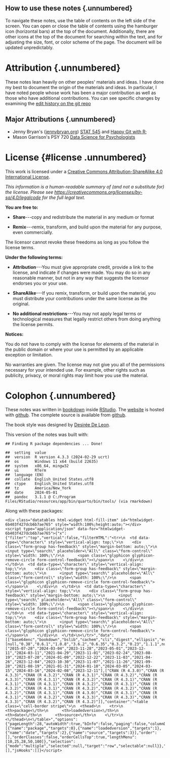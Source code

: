 <!-- front page -->




## How to use these notes {.unnumbered}

To navigate these notes, use the table of contents on the left side of the screen. You can open or close the table of contents using the hamburger icon (horizontal bars) at the top of the document. Additionally, there are other icons at the top of the document for searching within the text, and for adjusting the size, font, or color scheme of the page. The document will be updated unpredictably.


# Attribution {.unnumbered}

These notes lean heavily on other peoples' materials and ideas. I have done my best to document the origin of the materials and ideas. In particular, I have noted people whose work has been a major contribution as well as those who have additional contributions. You can see specific changes by examining the [edit history on the git repo](https://github.com/R-Computing-Lab/data-atlas/commits/main)

## Major Attributions {.unnumbered}

- Jenny Bryan's ([jennybryan.org](https://jennybryan.org)) [STAT 545][stat545] and [Happy Git with R](https://happygitwithr.com/);
- Mason Garrison's PSY 720 [Data Science for Psychologists](https://datascience4psych.github.io/DataScience4Psych/)


# License {#license .unnumbered}

This work is licensed under a [Creative Commons Attribution-ShareAlike 4.0 International License](https://creativecommons.org/licenses/by-sa/4.0/).

<center><i class="fab fa-creative-commons fa-2x"></i><i class="fab fa-creative-commons-by fa-2x"></i><i class="fab fa-creative-commons-sa fa-2x"></i></center>

*This information is a human-readable summary of (and not a substitute for) the license. Please see <https://creativecommons.org/licenses/by-sa/4.0/legalcode> for the full legal text.*

**You are free to:**

- **Share**---copy and redistribute the material in any medium or format

- **Remix**---remix, transform, and build upon the material for any purpose, even commercially.

The licensor cannot revoke these freedoms as long as you follow the license terms.

**Under the following terms:**

- **Attribution**---You must give appropriate credit, provide a link to the license, and indicate if changes were made. You may do so in any reasonable manner, but not in any way that suggests the licensor endorses you or your use.

- **ShareAlike**---If you remix, transform, or build upon the material, you must distribute your contributions under the same license as the original.

- **No additional restrictions**---You may not apply legal terms or technological measures that legally restrict others from doing anything the license permits.

**Notices:**

You do not have to comply with the license for elements of the material in the public domain or where your use is permitted by an applicable exception or limitation.

No warranties are given. The license may not give you all of the permissions necessary for your intended use. For example, other rights such as publicity, privacy, or moral rights may limit how you use the material.





# Colophon {.unnumbered}

These notes was written in [bookdown](http://bookdown.org/) inside [RStudio](http://www.rstudio.com/ide/). The [website][course_web] is hosted with [github](https://www.github.com). The complete source is available from [github][course_git].

The book style was designed by [Desirée De Leon](https://desiree.rbind.io/).

This version of the notes was built with:


```
## Finding R package dependencies ... Done!
```

```
##  setting  value
##  version  R version 4.3.3 (2024-02-29 ucrt)
##  os       Windows 11 x64 (build 22635)
##  system   x86_64, mingw32
##  ui       RTerm
##  language (EN)
##  collate  English_United States.utf8
##  ctype    English_United States.utf8
##  tz       America/New_York
##  date     2024-05-01
##  pandoc   3.1.1 @ C:/Program Files/RStudio/resources/app/bin/quarto/bin/tools/ (via rmarkdown)
```

Along with these packages:


```{=html}
<div class="datatables html-widget html-fill-item" id="htmlwidget-6b403f427dcb6b7ae765" style="width:100%;height:auto;"></div>
<script type="application/json" data-for="htmlwidget-6b403f427dcb6b7ae765">{"x":{"filter":"top","vertical":false,"filterHTML":"<tr>\n  <td data-type=\"character\" style=\"vertical-align: top;\">\n    <div class=\"form-group has-feedback\" style=\"margin-bottom: auto;\">\n      <input type=\"search\" placeholder=\"All\" class=\"form-control\" style=\"width: 100%;\"/>\n      <span class=\"glyphicon glyphicon-remove-circle form-control-feedback\"><\/span>\n    <\/div>\n  <\/td>\n  <td data-type=\"character\" style=\"vertical-align: top;\">\n    <div class=\"form-group has-feedback\" style=\"margin-bottom: auto;\">\n      <input type=\"search\" placeholder=\"All\" class=\"form-control\" style=\"width: 100%;\"/>\n      <span class=\"glyphicon glyphicon-remove-circle form-control-feedback\"><\/span>\n    <\/div>\n  <\/td>\n  <td data-type=\"character\" style=\"vertical-align: top;\">\n    <div class=\"form-group has-feedback\" style=\"margin-bottom: auto;\">\n      <input type=\"search\" placeholder=\"All\" class=\"form-control\" style=\"width: 100%;\"/>\n      <span class=\"glyphicon glyphicon-remove-circle form-control-feedback\"><\/span>\n    <\/div>\n  <\/td>\n  <td data-type=\"character\" style=\"vertical-align: top;\">\n    <div class=\"form-group has-feedback\" style=\"margin-bottom: auto;\">\n      <input type=\"search\" placeholder=\"All\" class=\"form-control\" style=\"width: 100%;\"/>\n      <span class=\"glyphicon glyphicon-remove-circle form-control-feedback\"><\/span>\n    <\/div>\n  <\/td>\n<\/tr>","data":[["base64enc","bookdown","bslib","cachem","cli","digest","ellipsis","evaluate","fastmap","fontawesome","fs","glue","highr","htmltools","jquerylib","jsonlite","knitr","lifecycle","memoise","mime","R6","rappdirs","rlang","rmarkdown","sass","tinytex","xfun","yaml"],[null,"0.38","0.6.1","1.0.8","3.6.2","0.6.35","0.3.2","0.23","1.1.1",null,"1.6.3","1.7.0",null,"0.5.7","0.1.4","1.8.8","1.45","1.0.4","2.0.1","0.12","2.5.1",null,"1.1.3","2.26","0.4.9",null,"0.42","2.3.8"],["2015-07-28","2024-03-04","2023-11-28","2023-05-01","2023-12-11","2024-03-11","2021-04-29","2023-11-01","2023-02-24","2023-08-19","2023-07-20","2024-01-09","2022-12-22","2023-11-03","2021-04-26","2023-12-04","2023-10-30","2023-11-07","2021-11-26","2021-09-28","2021-08-19","2021-01-31","2024-01-10","2024-03-05","2024-03-15","2024-03-16","2024-02-08","2023-12-11"],["CRAN (R 4.3.0)","CRAN (R 4.3.3)","CRAN (R 4.3.2)","CRAN (R 4.3.1)","CRAN (R 4.3.2)","CRAN (R 4.3.3)","CRAN (R 4.3.1)","CRAN (R 4.3.2)","CRAN (R 4.3.1)","CRAN (R 4.3.1)","CRAN (R 4.3.1)","CRAN (R 4.3.2)","CRAN (R 4.3.1)","CRAN (R 4.3.2)","CRAN (R 4.3.1)","CRAN (R 4.3.2)","CRAN (R 4.3.2)","CRAN (R 4.3.2)","CRAN (R 4.3.1)","CRAN (R 4.3.0)","CRAN (R 4.3.1)","CRAN (R 4.3.1)","CRAN (R 4.3.2)","CRAN (R 4.3.3)","CRAN (R 4.3.3)","CRAN (R 4.3.3)","CRAN (R 4.3.2)","CRAN (R 4.3.2)"]],"container":"<table class=\"cell-border stripe\">\n  <thead>\n    <tr>\n      <th>package<\/th>\n      <th>loadedversion<\/th>\n      <th>date<\/th>\n      <th>source<\/th>\n    <\/tr>\n  <\/thead>\n<\/table>","options":{"pageLength":28,"autoWidth":true,"bInfo":false,"paging":false,"columnDefs":[{"name":"package","targets":0},{"name":"loadedversion","targets":1},{"name":"date","targets":2},{"name":"source","targets":3}],"order":[],"orderClasses":false,"orderCellsTop":true,"lengthMenu":[10,25,28,50,100]},"selection":{"mode":"multiple","selected":null,"target":"row","selectable":null}},"evals":[],"jsHooks":[]}</script>
```



<!--DS4P Links-->
[course_web]: https://R-Computing-Lab.github.io/data-atlas
[course_git]: https://github.com/R-Computing-Lab/data-atlas
[course_repo]: https://github.com/DataScience4Psych
[course_slides]: https://github.com/DataScience4Psych/slides
[course_syllabus]: https://smasongarrison.github.io/syllabi/ 
<!-- https://smasongarrison.github.io/syllabi/data-science.html -->
[syllabi]: https://smasongarrison.github.io/syllabi
[pl_00]: https://www.youtube.com/playlist?list=PLKrrdtYgOUYaEAnJX20Ryy4OSie375rVY
[pl_01]: https://www.youtube.com/playlist?list=PLKrrdtYgOUYao_7t5ycK4KDXNKaY-ECup
[pl_02]: https://www.youtube.com/playlist?list=PLKrrdtYgOUYZmr_T3PnuxjVIlj0C0kUNI
[pl_03]: https://www.youtube.com/playlist?list=PLKrrdtYgOUYaHmjzdRvfg0yhOIYQnfjwE
[pl_04]: https://www.youtube.com/playlist?list=PLKrrdtYgOUYYWFcel6_vp8__RUKLxhX4y
[pl_05]: https://www.youtube.com/playlist?list=PLKrrdtYgOUYYMIguiV1F8RagMYibTY4iW
[pl_06]: https://www.youtube.com/playlist?list=PLKrrdtYgOUYYV_KDod3Mk9-RmtFXii9Dv
[pl_07]: https://www.youtube.com/watch?list=PLKrrdtYgOUYZxvEvQ8-PcWrOY_dwY_ETI
[pl_08]: https://www.youtube.com/playlist?list=PLKrrdtYgOUYZgOzYB_dmauw55M7jXvsdo
[pl_09]: https://www.youtube.com/playlist?list=PLKrrdtYgOUYbaiTmldRY2ddsLrHp3z6yO
[pl_10]: https://www.youtube.com/playlist?list=PLKrrdtYgOUYbPw5iYzYEzoOKa7mJKNIhq
[pl_11]: https://www.youtube.com/playlist?list=PLKrrdtYgOUYZ-u6LzBbanrNFoeLHKaLL6
[pl_12]: https://www.youtube.com/playlist?list=PLKrrdtYgOUYbwRS-9Htmb80_t1NG-021e
[pl_13]: https://www.youtube.com/playlist?list=PLKrrdtYgOUYbWGmSnbLIYwdLOnGm6une6
[pl_14]: https://www.youtube.com/playlist?list=PLKrrdtYgOUYbWGmSnbLIYwdLOnGm6une6
[pl_15]: https://www.youtube.com/playlist?list=PLKrrdtYgOUYa5MoYrV8EsWQ5jIr5ZYMpM
[pl_all]: https://www.youtube.com/playlist?list=PLKrrdtYgOUYZomNqf-1dtCDW94ySdLv-9


<!--AE Links-->
[ae01a_unvotes]: https://github.com/DataScience4Psych/ae01a_unvotes
[ae01b_covid]: https://github.com/DataScience4Psych/ae01b_covid
[ae02_bechdel]: https://github.com/DataScience4Psych/ae-02-bechdel-rmarkdown
[ae03_starwars]: https://github.com/DataScience4Psych/ae-03-starwars-dataviz
[ae08_imdb]: https://github.com/DataScience4Psych/ae-08-imdb-webscraping

<!-- Lab Links-->

[lab01_hello]: https://github.com/DataScience4Psych/lab-01-hello-r
[lab02]: https://github.com/DataScience4Psych/lab-02-plastic-waste
[lab03]: https://github.com/DataScience4Psych/lab-03-nobel-laureates
[lab04]: https://github.com/DataScience4Psych/lab-04-viz-sp-data
[lab05]: https://github.com/DataScience4Psych/lab-05-wrangle-sp-data
[lab06]: https://github.com/DataScience4Psych/lab_06_sad_plots
[lab07]: https://github.com/DataScience4Psych/lab_07_betterviz
[lab08]: https://github.com/DataScience4Psych/lab-08-uoe-art
[lab09]: https://github.com/DataScience4Psych/lab-09-slr-course-evals
[lab10]: https://github.com/DataScience4Psych/lab-10-mlr-course-evals
[lab11]: https://github.com/DataScience4Psych/lab-11-inference-smoking

<!--Slides-->
[d01_welcome]: https://datascience4psych.github.io/slides/d01_welcome/d01_welcome.html
[d02_toolkit]: https://datascience4psych.github.io/slides/d02_toolkit/d02_toolkit.html
[d03_dataviz]: https://datascience4psych.github.io/slides/d03_dataviz/d03_dataviz.html
[d04_ggplot2]: https://datascience4psych.github.io/slides/d04_ggplot2/d04_ggplot2.html
[d05_viznum]: https://datascience4psych.github.io/slides/d05_viznum/d05_viznum.html
[d06_vizcat]: https://datascience4psych.github.io/slides/d06_vizcat/d06_vizcat.html
[d07_tidy]: https://datascience4psych.github.io/slides/d07_tidy/d07_tidy.html
[d08_grammar]: https://datascience4psych.github.io/slides/d08_grammar/d08_grammar.html
[d09_wrangle]: https://datascience4psych.github.io/slides/d09_wrangle/d09_wrangle.html
[d10_dfs]: https://datascience4psych.github.io/slides/d10_dfs/d10_dfs.html
[d11_types]: https://datascience4psych.github.io/slides/d11_types/d11_types.html
[d12_import]: https://datascience4psych.github.io/slides/d12_import/d12_import.html
[d13_goodviz]: https://datascience4psych.github.io/slides/d13_goodviz/d13_goodviz.html
[d13b_moreggplot]: https://datascience4psych.github.io/slides/d13_goodviz/d13b_moreggplot.html
[d14_confound]: https://datascience4psych.github.io/slides/d14_confound/d14_confound.html
[d15_goodtalk]: https://datascience4psych.github.io/slides/d15_goodtalk/d15_goodtalk.html
[d16_webscraping]: https://datascience4psych.github.io/slides/d16_webscraping/d16_webscraping.html
[d17_functions]: https://datascience4psych.github.io/slides/d17_functions/d17_functions.html
[d18_ethics]: https://datascience4psych.github.io/slides/d18_ethics/d18_ethics.html
[d19_bias]: https://datascience4psych.github.io/slides/d19_bias/d19_bias.html


<!--externals-->

[stat545]: https://stat545.com
[r4ds]: https://r4ds.had.co.nz
[cran]: https://cloud.r-project.org
